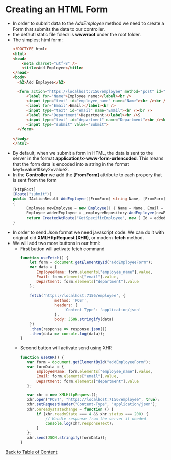 # Creating an HTML Form

- In order to submit data to the *AddEmployee* method we need to create a Form that submits the data to our controller.
- the defautl static file foledr is **wwwroot** under the root folder. 
- The simplest html form:
  ```html
  <!DOCTYPE html>
  <html>
  <head>
      <meta charset="utf-8" />
      <title>Add Employee</title>
  </head>
  <body>
  	<h2>Add Employee</h2>
  
  	<form action="https://localhost:7156/employee" method="post" id="addEmployeeForm">
  		<label for="Name">Employee name:</label><br />
  		<input type="text" id="employee_name" name="Name"><br /><br />
  		<label for="Email">Email:</label><br />
  		<input type="text" id="email" name="Email"><br /><br />
  		<label for="Department">Department:</label><br />S
  		<input type="text" id="department" name="Department"><br /><br />
  		<input type="submit" value="Submit">
  	</form>
  
  </body>
  </html>
  ```
- By default, when we submit a form in HTML, the data is sent to the server in the format **application/x-www-form-urlencoded**. This means that the form data is encoded into a string in the format key1=value1&key2=value2.
- In the **Controller** we add the **[FromForm]** attribute to each propery that is sent from the form
  ```c#
  [HttpPost]
  [Route("submit")]
  public IActionResult AddEmployee([FromForm] string Name, [FromForm] string Email, [FromForm] string Department)
  {
        Employee newEmployee = new Employee() { Name = Name, Email = Email, Department = Department };
        Employee addedEmployee = _employeeRepository.AddEmployee(newEmployee);
        return CreatedAtRoute("GetSpecificEmployee", new { Id = addedEmployee.Id }, addedEmployee);
  }
  ```
 - In order to send Json format we need javascript code. We can do it with original old **XMLHttpRequest (XHR)**, or modern **fetch** method.
 - We will add two more buttons in our html:
   - First button will activate fetch command
     ```javascript
     function useFetch() {
	     let form = document.getElementById("addEmployeeForm");
	     var data = {
	     	EmployeeName: form.elements["employee_name"].value,
	     	Email: form.elements["email"].value,
	     	Department: form.elements["department"].value
	     };
 
	     fetch('https://localhost:7156/employee', {
	     			method: 'POST',
	     			headers: {
	     				'Content-Type': 'application/json'
	     			},
	     			body: JSON.stringify(data)
	     })
	     .then(response => response.json())
	     .then(data => console.log(data));
     }     
     ```
   - Second button will activate send using XHR 
     ```javascript
     function useXHR() {
     	var form = document.getElementById("addEmployeeForm");
     	var formData = {
     		EmployeeName: form.elements["employee_name"].value,
     		Email: form.elements["email"].value,
     		Department: form.elements["department"].value
     	};
     
     	var xhr = new XMLHttpRequest();
     	xhr.open("POST", "https://localhost:7156/employee", true);
     	xhr.setRequestHeader("Content-Type", "application/json");
     	xhr.onreadystatechange = function () {
     		if (xhr.readyState === 4 && xhr.status === 200) {
     			// Handle response from the server if needed
     			console.log(xhr.responseText);
     		}
     	};
     	xhr.send(JSON.stringify(formData));
     }     
     ```




[Back to Table of Content](../README.md#02-webapi-basic-conceptes)   